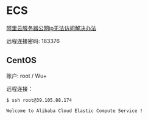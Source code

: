 # ECS

[阿里云服务器公网ip无法访问解决办法](https://yq.aliyun.com/articles/87135)

远程连接密码: 183376

## CentOS

账户: root / Wu+

远程连接：

```shell
$ ssh root@39.105.88.174

Welcome to Alibaba Cloud Elastic Compute Service !
```